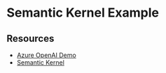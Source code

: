# Semantic Kernel Example

## Resources

- [Azure OpenAI Demo](https://github.com/Azure-Samples/azure-search-openai-demo-java/tree/main/app/backend/src/main/java/com/microsoft/openai/samples/rag)
- [Semantic Kernel](https://github.com/microsoft/semantic-kernel/tree/main/java/samples/sample-code/src/main/java/com/microsoft/semantickernel/samples)